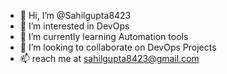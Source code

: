 - 👋 Hi, I’m @Sahilgupta8423
- 👀 I’m interested in DevOps
- 🌱 I’m currently learning Automation tools
- 💞️ I’m looking to collaborate on DevOps Projects
- 📫 reach me at sahilgupta8423@gmail.com

<!---
Sahilgupta8423/Sahilgupta8423 is a ✨ special ✨ repository because its `README.md` (this file) appears on your GitHub profile.
You can click the Preview link to take a look at your changes.
--->
